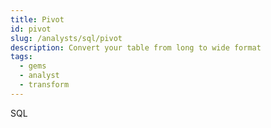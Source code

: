 ```yaml
---
title: Pivot
id: pivot
slug: /analysts/sql/pivot
description: Convert your table from long to wide format
tags:
  - gems
  - analyst
  - transform
---
```


<span class="badge">SQL</span><br/><br/>
